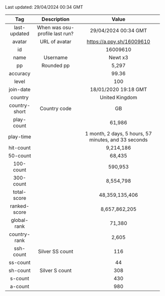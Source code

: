 Last updated: <!-- osu-last-updated -->29/04/2024 00:34 GMT<!-- osu-last-updated -->

|      Tag      |          Description           |                                              Value                                               |
| :-----------: | :----------------------------: | :----------------------------------------------------------------------------------------------: |
| last-updated  | When was osu-profile last run? |                <!-- osu-last-updated -->29/04/2024 00:34 GMT<!-- osu-last-updated -->                |
|    avatar     |         URL of avatar          |                 <!-- osu-avatar -->https://a.ppy.sh/16009610<!-- osu-avatar -->                  |
|      id       |                                |                              <!-- osu-id -->16009610<!-- osu-id -->                              |
|     name      |            Username            |                            <!-- osu-name -->Newt x3<!-- osu-name -->                             |
|      pp       |           Rounded pp           |                               <!-- osu-pp -->5,297<!-- osu-pp -->                                |
|   accuracy    |                                |                         <!-- osu-accuracy -->99.36<!-- osu-accuracy -->                          |
|     level     |                                |                             <!-- osu-level -->100<!-- osu-level -->                              |
|   join-date   |                                |                   <!-- osu-join-date -->18/01/2020 19:18 GMT<!-- osu-join-date -->                   |
|    country    |                                |                      <!-- osu-country -->United Kingdom<!-- osu-country -->                      |
| country-short |          Country code          |                      <!-- osu-country-short -->GB<!-- osu-country-short -->                      |
|  play-count   |                                |                       <!-- osu-play-count -->61,986<!-- osu-play-count -->                       |
|   play-time   |                                | <!-- osu-play-time -->1 month, 2 days, 5 hours, 57 minutes, and 33 seconds<!-- osu-play-time --> |
|   hit-count   |                                |                      <!-- osu-hit-count -->9,214,186<!-- osu-hit-count -->                       |
|   50-count    |                                |                         <!-- osu-50-count -->68,435<!-- osu-50-count -->                         |
|   100-count   |                                |                       <!-- osu-100-count -->590,953<!-- osu-100-count -->                        |
|   300-count   |                                |                      <!-- osu-300-count -->8,554,798<!-- osu-300-count -->                       |
|  total-score  |                                |                  <!-- osu-total-score -->48,359,135,406<!-- osu-total-score -->                  |
| ranked-score  |                                |                 <!-- osu-ranked-score -->8,657,862,205<!-- osu-ranked-score -->                  |
|  global-rank  |                                |                      <!-- osu-global-rank -->71,380<!-- osu-global-rank -->                      |
| country-rank  |                                |                     <!-- osu-country-rank -->2,605<!-- osu-country-rank -->                      |
|   ssh-count   |        Silver SS count         |                         <!-- osu-ssh-count -->116<!-- osu-ssh-count -->                          |
|   ss-count    |                                |                           <!-- osu-ss-count -->44<!-- osu-ss-count -->                           |
|   sh-count    |         Silver S count         |                          <!-- osu-sh-count -->308<!-- osu-sh-count -->                           |
|    s-count    |                                |                           <!-- osu-s-count -->430<!-- osu-s-count -->                            |
|    a-count    |                                |                           <!-- osu-a-count -->980<!-- osu-a-count -->                            |
